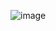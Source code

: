 ![image](https://github.com/Kennedysena/Eventform/assets/77175596/553d9236-0c3b-4e26-8c57-2b650d854cf1)
